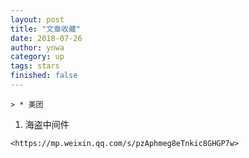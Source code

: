 ```yaml
---
layout: post
title: "文章收藏"
date: 2018-07-26
author: ynwa
category: up
tags: stars
finished: false
---
```


`> * 美团`

1. 海盗中间件 

`<https://mp.weixin.qq.com/s/pzAphmeg8eTnkic8GHGP7w>`



